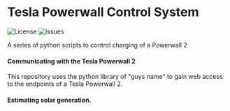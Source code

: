 # Tesla Powerwall Control System
![License](https://img.shields.io/github/license/scienceintheshed/Tesla_Powerwall_Control_System?label=LICENSE&style=for-the-badge)
![Issues](https://img.shields.io/github/issues/scienceintheshed/Tesla_Powerwall_Control_System?style=for-the-badge)

A series of python scripts to control charging of a Powerwall 2

#### Communicating with the Tesla Powerwall 2
This repository uses the python library of "guys name" to gain web access to the endpoints of a Tesla Powerwall 2.

#### Estimating solar generation.

